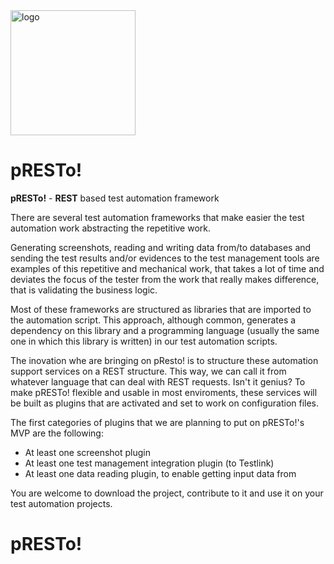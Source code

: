 <img src="https://user-images.githubusercontent.com/19194931/124039227-e5699f80-d9d8-11eb-824e-c7e895f16853.png" alt="logo" width="200"/>

# pRESTo!
<b>pRESTo!</b> - <b>REST</b> based test automation framework

There are several test automation frameworks that make easier the test automation work abstracting the repetitive work. 

Generating screenshots, reading and writing data from/to databases and sending the test results and/or evidences to the test management tools are examples of this repetitive and mechanical work, that takes a lot of time and deviates the focus of the tester from the work that really makes difference, that is validating the business logic.

Most of these frameworks are structured as libraries that are imported to the automation script. This approach, although common, generates a dependency on this library and a programming language (usually the same one in which this library is written) in our test automation scripts.

The inovation whe are bringing on pResto! is to structure these automation support services on a REST structure. This way, we can call it from whatever language that can deal with REST requests. Isn't it genius?
To make pRESTo! flexible and usable in most enviroments, these services will be built as plugins that are activated and set to work on configuration files. 

The first categories of plugins that we are planning to put on pRESTo!'s MVP are the following:
<ul>
  <li>At least one screenshot plugin</li>
  <li>At least one test management integration plugin (to Testlink)</li>
  <li>At least one data reading plugin, to enable getting input data from </li>
</ul>

You are welcome to download the project, contribute to it and use it on your test automation projects.

# pRESTo!
